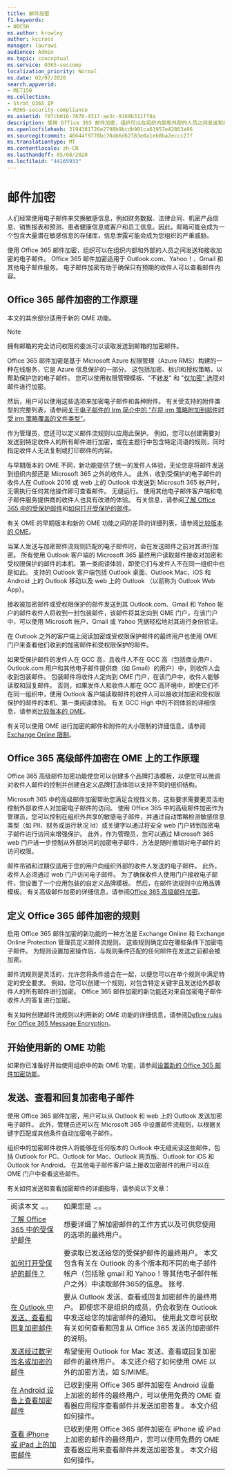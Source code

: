 ```yaml
---
title: 邮件加密
f1.keywords:
- NOCSH
ms.author: krowley
author: kccross
manager: laurawi
audience: Admin
ms.topic: conceptual
ms.service: O365-seccomp
localization_priority: Normal
ms.date: 02/07/2020
search.appverid:
- MET150
ms.collection:
- Strat_O365_IP
- M365-security-compliance
ms.assetid: f87cb016-7876-4317-ae3c-9169b311ff8a
description: 使用 Office 365 邮件加密，组织可以在组织内部和外部的人员之间发送和接收加密的电子邮件。 电子邮件加密有助于确保只有预期的收件人可以查看邮件内容。
ms.openlocfilehash: 3194381726e2798b9bcdb901ca61957e42863a96
ms.sourcegitcommit: 46644f9778bc70ab6d62783e0a1e60ba2eccc27f
ms.translationtype: MT
ms.contentlocale: zh-CN
ms.lasthandoff: 05/08/2020
ms.locfileid: "44165933"
---
```

# <a name="message-encryption"></a>邮件加密

人们经常使用电子邮件来交换敏感信息，例如财务数据、法律合同、机密产品信息、销售报表和预测、患者健康信息或客户和员工信息。因此，邮箱可能会成为一个包含大量潜在敏感信息的存储库，信息泄露可能会成为您组织的严重威胁。

使用 Office 365 邮件加密，组织可以在组织内部和外部的人员之间发送和接收加密的电子邮件。 Office 365 邮件加密适用于 Outlook.com、Yahoo！、Gmail 和其他电子邮件服务。 电子邮件加密有助于确保只有预期的收件人可以查看邮件内容。

## <a name="how-office-365-message-encryption-works"></a>Office 365 邮件加密的工作原理

本文的其余部分适用于新的 OME 功能。

> [!NOTE]
> 拥有邮箱的完全访问权限的委派可以读取发送到邮箱的加密邮件。

Office 365 邮件加密是基于 Microsoft Azure 权限管理（Azure RMS）构建的一种在线服务，它是 Azure 信息保护的一部分。 这包括加密、标识和授权策略，以帮助保护您的电子邮件。 您可以使用权限管理模板、"不[转发](https://docs.microsoft.com/information-protection/deploy-use/configure-usage-rights#do-not-forward-option-for-emails)" 和 "[仅加密" 选项](https://docs.microsoft.com/information-protection/deploy-use/configure-usage-rights#encrypt-only-option-for-emails)对邮件进行加密。

然后，用户可以使用这些选项来加密电子邮件和各种附件。 有关受支持的附件类型的完整列表，请参阅[关于电子邮件的 Irm 简介中的 "在将 irm 策略附加到邮件时受 irm 策略覆盖的文件类型"](https://support.office.com/article/bb643d33-4a3f-4ac7-9770-fd50d95f58dc#FileTypesforIRM)。

作为管理员，您还可以定义邮件流规则以应用此保护。 例如，您可以创建需要对发送到特定收件人的所有邮件进行加密，或在主题行中包含特定词语的规则，同时指定收件人无法复制或打印邮件的内容。

与早期版本的 OME 不同，新功能提供了统一的发件人体验，无论您是将邮件发送到组织内部还是 Microsoft 365 之外的收件人。 此外，收到受保护的电子邮件的收件人在 Outlook 2016 或 web 上的 Outlook 中发送到 Microsoft 365 帐户时，无需执行任何其他操作即可查看邮件。 无缝运行。 使用其他电子邮件客户端和电子邮件服务提供商的收件人也具有改进的体验。 有关信息，请参阅[了解 Office 365 中的受保护邮件](https://support.office.com/article/Learn-about-protected-messages-in-Office-365-2baf3ac7-12db-40a4-8af7-1852204b4b67)和[如何打开受保护的邮件](https://support.office.com/article/How-do-I-open-a-protected-message-1157a286-8ecc-4b1e-ac43-2a608fbf3098)。

有关 OME 的早期版本和新的 OME 功能之间的差异的详细列表，请参阅[比较版本的 OME](ome-version-comparison.md)。

当某人发送与加密邮件流规则匹配的电子邮件时，会在发送邮件之前对其进行加密。 所有使用 Outlook 客户端的 Microsoft 365 最终用户读取邮件接收对加密和受权限保护的邮件的本机、第一类阅读体验，即使它们与发件人不在同一组织中也是如此。 支持的 Outlook 客户端包括 Outlook 桌面、Outlook Mac、iOS 和 Android 上的 Outlook 移动以及 web 上的 Outlook （以前称为 Outlook Web App）。

接收被加密邮件或受权限保护的邮件发送到其 Outlook.com、Gmail 和 Yahoo 帐户的邮件收件人将收到一封包装邮件，该邮件将其定向到 OME 门户，在该门户中，可以使用 Microsoft 帐户、Gmail 或 Yahoo 凭据轻松地对其进行身份验证。

在 Outlook 之外的客户端上阅读加密或受权限保护邮件的最终用户也使用 OME 门户来查看他们收到的加密邮件和受权限保护的邮件。

如果受保护邮件的发件人在 GCC 高，且收件人不在 GCC 高（包括商业用户、Outlook.com 用户和其他电子邮件提供商（如 Gmail）的用户）中，则收件人会收到包装邮件。 包装邮件将收件人定向到 OME 门户，在该门户中，收件人能够读取和回复邮件。 否则，如果发件人和收件人都在 GCC 高环境中，即使它们不在同一组织中，使用 Outlook 客户端读取邮件的收件人可以接收对加密和受权限保护的邮件的本机、第一类阅读体验。 有关 GCC High 中的不同体验的详细信息，请参阅[比较版本的 OME](ome-version-comparison.md)。

有关可以使用 OME 进行加密的邮件和附件的大小限制的详细信息，请参阅[Exchange Online 限制](https://technet.microsoft.com/library/exchange-online-limits.aspx)。

## <a name="how-office-365-advanced-message-encryption-works-on-top-of-ome"></a>Office 365 高级邮件加密在 OME 上的工作原理

Office 365 高级邮件加密功能使您可以创建多个品牌打造模板，以便您可以微调对收件人邮件的控制并创建自定义品牌打造体验以支持不同的组织结构。

Microsoft 365 中的高级邮件加密帮助您满足合规性义务，这些要求需要更灵活地控制外部收件人对加密电子邮件的访问。 使用 Office 365 中的高级邮件加密作为管理员，您可以控制在组织外共享的敏感电子邮件，并通过自动策略检测敏感信息类型（如 PII、财务或运行状况 Id）或关键字以通过将安全 web 门户转到加密电子邮件进行访问来增强保护。 此外，作为管理员，您可以通过 Microsoft 365 web 门户进一步控制从外部访问的加密电子邮件，方法是随时撤销对电子邮件的访问权限。

邮件吊销和过期仅适用于您的用户向组织外部的收件人发送的电子邮件。 此外，收件人必须通过 web 门户访问电子邮件。 为了确保收件人使用门户接收电子邮件，您设置了一个应用包装的自定义品牌模板。 然后，在邮件流规则中应用品牌模板。 有关高级邮件加密的详细信息，请参阅[Office 365 高级邮件加密](ome-advanced-message-encryption.md)。

## <a name="defining-rules-for-office-365-message-encryption"></a>定义 Office 365 邮件加密的规则

启用 Office 365 邮件加密的新功能的一种方法是 Exchange Online 和 Exchange Online Protection 管理员定义邮件流规则。 这些规则确定应在哪些条件下加密电子邮件。 为规则设置加密操作后，与规则条件匹配的任何邮件在发送之前都会被加密。

邮件流规则是灵活的，允许您将条件组合在一起，以便您可以在单个规则中满足特定的安全要求。 例如，您可以创建一个规则，对包含特定关键字且发送给外部收件人的所有邮件进行加密。 Office 365 邮件加密的新功能还对来自加密电子邮件收件人的答复进行加密。

有关如何创建邮件流规则以利用新的 OME 功能的详细信息，请参阅[Define rules For Office 365 Message Encryption](define-mail-flow-rules-to-encrypt-email.md)。

## <a name="get-started-with-the-new-ome-capabilities"></a>开始使用新的 OME 功能

如果你已准备好开始使用组织中的新 OME 功能，请参阅[设置新的 Office 365 邮件加密功能](set-up-new-message-encryption-capabilities.md)。

## <a name="sending-viewing-and-replying-to-encrypted-email-messages"></a>发送、查看和回复加密电子邮件

使用 Office 365 邮件加密，用户可以从 Outlook 和 web 上的 Outlook 发送加密电子邮件。 此外，管理员还可以在 Microsoft 365 中设置邮件流规则，以根据关键字匹配或其他条件自动加密电子邮件。

组织中的加密邮件收件人将能够在任何版本的 Outlook 中无缝阅读这些邮件，包括 Outlook for PC、Outlook for Mac、Outlook 网页版、Outlook for iOS 和 Outlook for Android。 在其他电子邮件客户端上接收加密邮件的用户可以在 OME 门户中查看这些邮件。

有关如何发送和查看加密邮件的详细指导，请参阅以下文章：

|||
|:-----|:-----|
|阅读本文 .。。|如果您是 .。。|
|[了解 Office 365 中的受保护邮件](https://support.office.com/article/2baf3ac7-12db-40a4-8af7-1852204b4b67.aspx)|想要详细了解加密邮件的工作方式以及可供您使用的选项的最终用户。|
|[如何打开受保护的邮件？](https://support.office.com/article/1157a286-8ecc-4b1e-ac43-2a608fbf3098.aspx)|要读取已发送给您的受保护邮件的最终用户。 本文包含有关在 Outlook 的多个版本和不同的电子邮件帐户（包括除 gmail 和 Yahoo！等其他电子邮件帐户之外）中读取邮件365的信息。 账号.|
|[在 Outlook 中发送、查看和回复加密邮件](https://support.microsoft.com/en-us/office/send-view-and-reply-to-encrypted-messages-in-outlook-for-pc-eaa43495-9bbb-4fca-922a-df90dee51980)|要从 Outlook 发送、查看或回复加密邮件的最终用户。 即使您不是组织的成员，仍会收到在 Outlook 中发送给您的加密邮件的通知。 使用此文章可获取有关如何查看和回复从 Office 365 发送的加密邮件的说明。|
|[发送经过数字签名或加密的邮件](https://support.office.com/article/a18ecf7f-a7ac-4edd-b02e-687b05eff547)|希望使用 Outlook for Mac 发送、查看或回复加密邮件的最终用户。 本文还介绍了如何使用 OME 以外的加密方法，如 S/MIME。|
|[在 Android 设备上查看加密邮件](https://support.office.com/article/83d60f17-2305-407a-a762-7d518401fdeb)|已收到使用 Office 365 邮件加密在 Android 设备上加密的邮件的最终用户，可以使用免费的 OME 查看器应用程序查看邮件并发送加密答复。 本文介绍如何操作。|
|[查看 iPhone 或 iPad 上的加密邮件](https://support.microsoft.com/en-us/office/view-protected-messages-on-your-iphone-or-ipad-4d631321-0d26-4bcc-a483-d294dd0b1caf)|已收到使用 Office 365 邮件加密在 iPhone 或 iPad 上加密的邮件的最终用户，您可以使用免费的 OME 查看器应用来查看邮件并发送加密答复。 本文介绍如何操作。|
||
